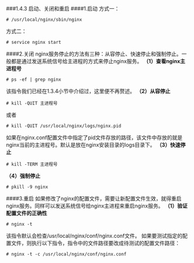 ###1.4.3 启动、关闭和重启
####1.启动
方式一：
```
# /usr/local/nginx/sbin/nginx
```
方式二：
```
# service nginx start
```
####2.关闭
nginx服务停止的方法有三种：从容停止、快速停止和强制停止。一般都是通过发送系统信号给主进程的方式来停止nginx服务。
**（1）查看nginx主进程号**
```
# ps -ef | grep nginx
```
该指令我们已经在1.3.4小节中介绍过，这里便不再赘述。
**（2）从容停止**
```
# kill -QUIT 主进程号
```
或者
```
# kill -QUIT /usr/local/nginx/logs/nginx.pid
```
如果在nginx.conf配置文件中指定了pid文件存放的路径，该文件中存放的就是nginx当前的主进程号。默认是放在nginx安装目录的logs目录下。
**（3）快速停止**
```
# kill -TERM 主进程号
```
**（4）强制停止**
```
# pkill -9 nginx
```
####3.重启
如果修改了nginx的配置文件，需要让新配置文件生效，就得重启nginx服务。同样可以发送系统信号给nginx主进程来重启nginx服务。
**（1）验证配置文件的正确性**
```
# nginx -t 
```
该指令默认会检查/usr/local/nginx/conf/nginx.conf文件。
如果要测试指定的配置文件，则执行以下指令，指令中的文件路径要改成待测试的配置文件路径：
```
# nginx -t -c /usr/local/nginx/conf/nginx.conf 
```

